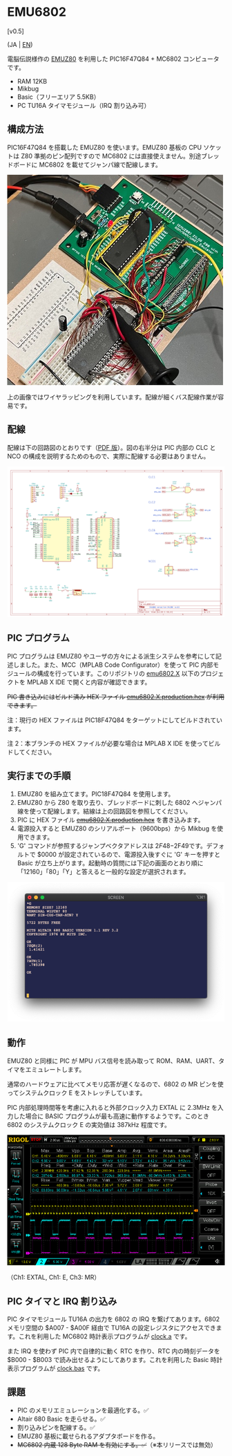 # EMU6802

[v0.5]

(JA | [EN](Readme_en.md))

  電脳伝説様作の [EMUZ80](https://github.com/vintagechips/emuz80) を利用した PIC16F47Q84 + MC6802 コンピュータです。

  - RAM 12KB
  - Mikbug
  - Basic（フリーエリア 5.5KB）
  - PC TU16A タイマモジュール（IRQ 割り込み可）

## 構成方法

PIC16F47Q84 を搭載した EMUZ80 を使います。EMUZ80 基板の CPU ソケットは Z80 準拠のピン配列ですので MC6802 には直接使えません。別途ブレッドボードに MC6802 を載せてジャンパ線で配線します。

![emu6802-breadboard](/img/emu6802bb.jpg)

上の画像ではワイヤラッピングを利用しています。配線が細くバス配線作業が容易です。

## 配線

配線は下の回路図のとおりです（[PDF 版](/emu6802.kicad5/emu6802/emu6802_sch.pdf)）。図の右半分は PIC 内部の CLC と NCO の構成を説明するためのもので、実際に配線する必要はありません。

![schematic](/img/emu6802_sch.png)

## PIC プログラム

PIC プログラムは EMUZ80 やユーザの方々による派生システムを参考にして記述しました。また、MCC（MPLAB Code Configurator）を使って PIC 内部モジュールの構成を行っています。このリポジトリの [emu6802.X](/emu6802.X/) 以下のプロジェクトを MPLAB X IDE で開くと内容が確認できます。

~~PIC 書き込みにはビルド済み HEX ファイル [emu6802.X.production.hex](https://github.com/ryu10/emu6802/releases/download/v0.33/emu6802.X.production.hex) が利用できます。~~

注：現行の HEX ファイルは PIC18F47Q84 をターゲットにしてビルドされています。

注 2：本ブランチの HEX ファイルが必要な場合は MPLAB X IDE を使ってビルドしてください。

## 実行までの手順

1. EMUZ80 を組み立てます。PIC18F47Q84 を使用します。
2. EMUZ80 から Z80 を取り去り、ブレッドボードに刺した 6802 へジャンパ線を使って配線します。結線は上の回路図を参照してください。
3. PIC に HEX ファイル ~~[emu6802.X.production.hex](https://github.com/ryu10/emu6802/releases/download/v0.33/emu6802.X.production.hex)~~ を書き込みます。
4. 電源投入すると EMUZ80 のシリアルポート（9600bps）から Mikbug を使用できます。
5. 'G' コマンドが参照するジャンプベクタアドレスは $2F48-$2F49です。デフォルトで $0000 が設定されているので、電源投入後すぐに 'G' キーを押すと Basic が立ち上がります。起動時の質問には下記の画面のとおり順に「12160」「80」「Y」と答えると一般的な設定が選択されます。

![startup-mikbug-altair](/img/mikbug-abasic.png)

## 動作

EMUZ80 と同様に PIC が MPU バス信号を読み取って ROM、RAM、UART、タイマをエミュレートします。

通常のハードウェアに比べてメモリ応答が遅くなるので、6802 の MR ピンを使ってシステムクロック E をストレッチしています。

PIC 内部処理時間等を考慮に入れると外部クロック入力 EXTAL に 2.3MHz を入力した場合に BASIC プログラムが最も高速に動作するようです。このとき 6802 のシステムクロック E の実効値は 387kHz 程度です。

![timing2](/img/timing2.png)

（Ch1: EXTAL, Ch1: E, Ch3: MR）

## PIC タイマと IRQ 割り込み

PIC タイマモジュール TU16A の出力を 6802 の IRQ を繋げてあります。6802 メモリ空間の $A007 - $A00F 経由で TU16A の設定レジスタにアクセスできます。これを利用した MC6802 時計表示プログラムが [clock.a](data/irq/clock.a) です。

また IRQ を使わず PIC 内で自律的に動く RTC を作り、RTC 内の時刻データを $B000 - $B003 で読み出せるようにしてあります。これを利用した Basic 時計表示プログラムが [clock.bas](data/pictmr/clock.bas) です。

## 課題

- PIC のメモリエミュレーションを最適化する。✅
- Altair 680 Basic を走らせる。✅
- 割り込みピンを配線する。✅
- EMUZ80 基板に載せられるアダプタボードを作る。
- ~~MC6802 内蔵 128 Byte RAM を有効にする。✅~~（※本リリースでは無効）
